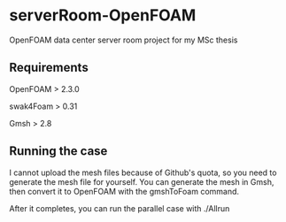 serverRoom-OpenFOAM
===================

OpenFOAM data center server room project for my MSc thesis

Requirements
------------

OpenFOAM > 2.3.0

swak4Foam > 0.31

Gmsh > 2.8



Running the case
----------------

I cannot upload the mesh files because of Github's quota, so you need to generate the mesh file for yourself.
You can generate the mesh in Gmsh, then convert it to OpenFOAM with the gmshToFoam command.

After it completes, you can run the parallel case with ./Allrun
